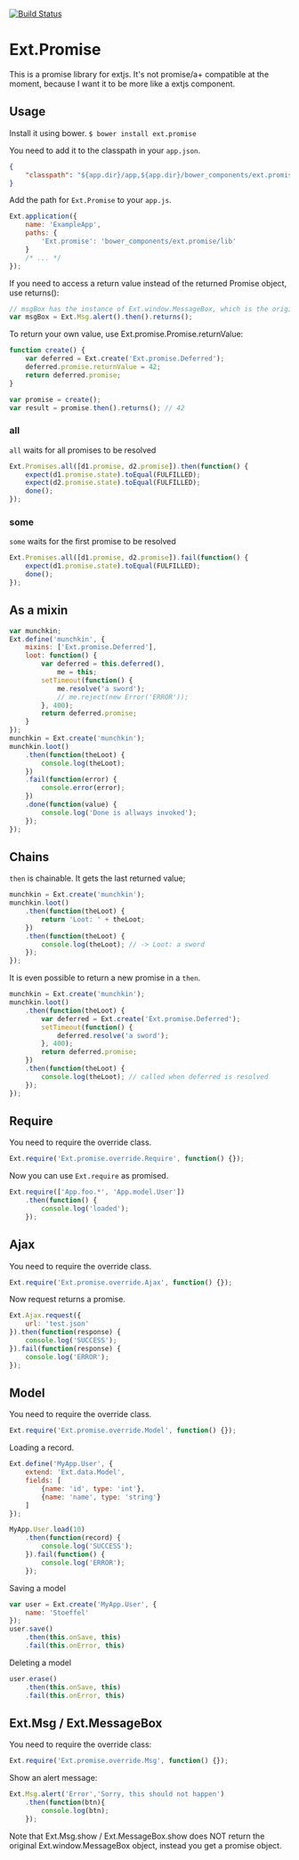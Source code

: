 [![Build Status](https://travis-ci.org/stoeffel/ext.promise.svg)](https://travis-ci.org/stoeffel/ext.promise)

Ext.Promise
===========

This is a promise library for extjs. It's not promise/a+ compatible at the moment, because I want it to be more like a extjs component.

Usage
-----

Install it using bower.
`$ bower install ext.promise`

You need to add it to the classpath in your `app.json`.

```json
{
    "classpath": "${app.dir}/app,${app.dir}/bower_components/ext.promise",
}
```

Add the path for `Ext.Promise` to your `app.js`.
```js
Ext.application({
    name: 'ExampleApp',
    paths: {
        'Ext.promise': 'bower_components/ext.promise/lib'
    }
    /* ... */
});
```

If you need to access a return value instead of the returned Promise object, use returns():

```js
// msgBox has the instance of Ext.window.MessageBox, which is the original value of Ext.Msg.alert.
var msgBox = Ext.Msg.alert().then().returns();
```

To return your own value, use Ext.promise.Promise.returnValue:

```js
function create() {
    var deferred = Ext.create('Ext.promise.Deferred');
    deferred.promise.returnValue = 42;
    return deferred.promise;    
}

var promise = create();
var result = promise.then().returns(); // 42
```

### all

`all` waits for all promises to be resolved

```js
Ext.Promises.all([d1.promise, d2.promise]).then(function() {
    expect(d1.promise.state).toEqual(FULFILLED);
    expect(d2.promise.state).toEqual(FULFILLED);
    done();
});
```

### some

`some` waits for the first promise to be resolved

```js
Ext.Promises.all([d1.promise, d2.promise]).fail(function() {
    expect(d1.promise.state).toEqual(FULFILLED);
    done();
});
```


As a mixin
----------
```js
var munchkin;
Ext.define('munchkin', {
    mixins: ['Ext.promise.Deferred'],
    loot: function() {
        var deferred = this.deferred(),
            me = this;
        setTimeout(function() {
            me.resolve('a sword');
            // me.reject(new Error('ERROR'));
        }, 400);
        return deferred.promise;
    }
});
munchkin = Ext.create('munchkin');
munchkin.loot()
    .then(function(theLoot) {
        console.log(theLoot);
    })
    .fail(function(error) {
        console.error(error);
    })
    .done(function(value) {
        console.log('Done is allways invoked');
    });
});
```

Chains
------
`then` is chainable. It gets the last returned value;

```js
munchkin = Ext.create('munchkin');
munchkin.loot()
    .then(function(theLoot) {
        return 'Loot: ' + theLoot;
    })
    .then(function(theLoot) {
        console.log(theLoot); // -> Loot: a sword
    });
});
```

It is even possible to return a new promise in a `then`.

```js
munchkin = Ext.create('munchkin');
munchkin.loot()
    .then(function(theLoot) {
        var deferred = Ext.create('Ext.promise.Deferred');
        setTimeout(function() {
            deferred.resolve('a sword');
        }, 400);
        return deferred.promise;
    })
    .then(function(theLoot) {
        console.log(theLoot); // called when deferred is resolved
    });
});
```

Require
-------
You need to require the override class.

```js
Ext.require('Ext.promise.override.Require', function() {});
```

Now you can use `Ext.require` as promised.

```js
Ext.require(['App.foo.*', 'App.model.User'])
    .then(function() {
        console.log('loaded');
    });
```

Ajax
----
You need to require the override class.

```js
Ext.require('Ext.promise.override.Ajax', function() {});
```

Now request returns a promise.

```js
Ext.Ajax.request({
    url: 'test.json'
}).then(function(response) {
    console.log('SUCCESS');
}).fail(function(response) {
    console.log('ERROR');
});
```

Model
-----

You need to require the override class.

```js
Ext.require('Ext.promise.override.Model', function() {});
```

Loading a record.

```js
Ext.define('MyApp.User', {
    extend: 'Ext.data.Model',
    fields: [
        {name: 'id', type: 'int'},
        {name: 'name', type: 'string'}
    ]
});

MyApp.User.load(10)
    .then(function(record) {
        console.log('SUCCESS');
    }).fail(function() {
        console.log('ERROR');
    });
```

Saving a model

```js
var user = Ext.create('MyApp.User', {
    name: 'Stoeffel'
});
user.save()
    .then(this.onSave, this)
    .fail(this.onError, this)
```

Deleting a model

```js
user.erase()
    .then(this.onSave, this)
    .fail(this.onError, this)
```


Ext.Msg / Ext.MessageBox
------------------------

You need to require the override class:

```js
Ext.require('Ext.promise.override.Msg', function() {});
```

Show an alert message:

```js
Ext.Msg.alert('Error','Sorry, this should not happen')
    .then(function(btn){
        console.log(btn);
    });
```

Note that Ext.Msg.show / Ext.MessageBox.show does NOT return the original Ext.window.MessageBox object, instead you get a promise object.
